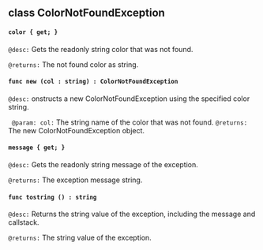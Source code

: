 ## class ColorNotFoundException

#### ```color { get; }```


```@desc:``` Gets the readonly string color that was not found.

```@returns:``` The not found color as string.

#### ```func new (col : string) : ColorNotFoundException```


```@desc:``` onstructs a new ColorNotFoundException using the specified color string.

```	@param: col:``` The string name of the color that was not found.
```@returns:``` The new ColorNotFoundException object.

#### ```message { get; }```


```@desc:``` Gets the readonly string message of the exception.

```@returns:``` The exception message string.

#### ```func tostring () : string```


```@desc:``` Returns the string value of the exception, including the message and callstack.

```@returns:``` The string value of the exception.

